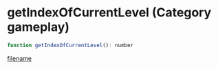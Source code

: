 # getIndexOfCurrentLevel (Category gameplay)

```js
function getIndexOfCurrentLevel(): number
```

[filename](getIndexOfCurrentLevel_m.md ':include')